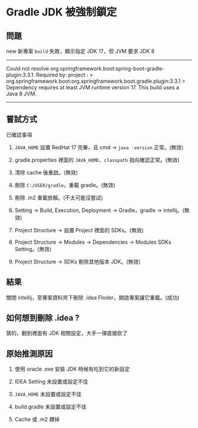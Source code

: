 # Gradle JDK 被強制鎖定

## 問題

new 新專案 `build` 失敗，顯示指定 JDK 17，但 JVM 要求 JDK 8

***
Could not resolve org.springframework.boot:spring-boot-gradle-plugin:3.3.1. 
Required by: project : > org.springframework.boot:org.springframework.boot.gradle.plugin:3.3.1 > 
Dependency requires at least JVM runtime version 17. This build uses a Java 8 JVM.
***

## 嘗試方式

已確認事項

1. `JAVA_HOME` 設置 RedHat 17 完畢，且 cmd -> `java -version` 正常。(無效)

2. gradle.properties 裡面的 `JAVA_HOME`、`classpath` 指向確認正常。(無效)

3. 清除 cache 後重啟。(無效)

4. 刪除 `C:/USER/gradle`，重載 gradle。(無效)

5. 刪除 .m2 重載依賴。(不太可能沒嘗試)

6. Setting -> Build, Execution, Deployment -> Gradle，gradle -> intellij。(無效)

7. Project Structure -> 設置 Project 裡面的 SDKs。(無效)

8. Project Structure -> Modules -> Dependencies -> Modules SDKs Setting。(無效)

9. Project Structure -> SDKs 刪除其他版本 JDK。(無效)

## 結果

關閉 intellij，至專案資料夾下刪除 .idea Floder，開啟專案讓它重載。(成功)

## 如何想到刪除 .idea ?

猜的，翻到裡面有 JDK 相關設定，大手一揮直接砍了

## 原始推測原因

1. 使用 oracle .exe 安裝 JDK 時候有吃到它的新設定

2. IDEA Setting 未設置或設定不佳

3. `JAVA_HOME` 未設置或設定不佳

4. build.gradle 未設置或設定不佳

5. Cache 或 .m2 髒掉

